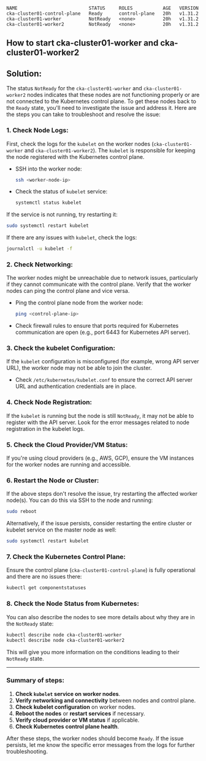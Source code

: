 ```PS C:\Users\Bharat Bhushan\Documents\k8project\Slab.ai\manifest> kubectl get nodes
NAME                          STATUS     ROLES           AGE   VERSION
cka-cluster01-control-plane   Ready      control-plane   20h   v1.31.2
cka-cluster01-worker          NotReady   <none>          20h   v1.31.2
cka-cluster01-worker2         NotReady   <none>          20h   v1.31.2
```
## How to start cka-cluster01-worker and cka-cluster01-worker2

## Solution:
The status `NotReady` for the `cka-cluster01-worker` and `cka-cluster01-worker2` nodes indicates that these nodes are not functioning properly or are not connected to the Kubernetes control plane. To get these nodes back to the `Ready` state, you'll need to investigate the issue and address it.
Here are the steps you can take to troubleshoot and resolve the issue:

### 1. **Check Node Logs**:
   First, check the logs for the `kubelet` on the worker nodes (`cka-cluster01-worker` and `cka-cluster01-worker2`). The `kubelet` is responsible for keeping the node registered with the Kubernetes control plane.

   - SSH into the worker node:
     ```bash
     ssh <worker-node-ip>
     ```
   
   - Check the status of `kubelet` service:
     ```bash
     systemctl status kubelet
     ```

   If the service is not running, try restarting it:
   ```bash
   sudo systemctl restart kubelet
   ```

   If there are any issues with `kubelet`, check the logs:
   ```bash
   journalctl -u kubelet -f
   ```

### 2. **Check Networking**:
   The worker nodes might be unreachable due to network issues, particularly if they cannot communicate with the control plane. Verify that the worker nodes can ping the control plane and vice versa.

   - Ping the control plane node from the worker node:
     ```bash
     ping <control-plane-ip>
     ```
   
   - Check firewall rules to ensure that ports required for Kubernetes communication are open (e.g., port 6443 for Kubernetes API server).

### 3. **Check the kubelet Configuration**:
   If the `kubelet` configuration is misconfigured (for example, wrong API server URL), the worker node may not be able to join the cluster.

   - Check `/etc/kubernetes/kubelet.conf` to ensure the correct API server URL and authentication credentials are in place.
   
### 4. **Check Node Registration**:
   If the `kubelet` is running but the node is still `NotReady`, it may not be able to register with the API server. Look for the error messages related to node registration in the kubelet logs.

### 5. **Check the Cloud Provider/VM Status**:
   If you're using cloud providers (e.g., AWS, GCP), ensure the VM instances for the worker nodes are running and accessible.

### 6. **Restart the Node or Cluster**:
   If the above steps don't resolve the issue, try restarting the affected worker node(s). You can do this via SSH to the node and running:
   ```bash
   sudo reboot
   ```

   Alternatively, if the issue persists, consider restarting the entire cluster or kubelet service on the master node as well:
   ```bash
   sudo systemctl restart kubelet
   ```

### 7. **Check the Kubernetes Control Plane**:
   Ensure the control plane (`cka-cluster01-control-plane`) is fully operational and there are no issues there:
   ```bash
   kubectl get componentstatuses
   ```

### 8. **Check the Node Status from Kubernetes**:
   You can also describe the nodes to see more details about why they are in the `NotReady` state:
   ```bash
   kubectl describe node cka-cluster01-worker
   kubectl describe node cka-cluster01-worker2
   ```

This will give you more information on the conditions leading to their `NotReady` state.

---

### Summary of steps:
1. **Check `kubelet` service on worker nodes**.
2. **Verify networking and connectivity** between nodes and control plane.
3. **Check kubelet configuration** on worker nodes.
4. **Reboot the nodes** or **restart services** if necessary.
5. **Verify cloud provider or VM status** if applicable.
6. **Check Kubernetes control plane health**.

After these steps, the worker nodes should become `Ready`. If the issue persists, let me know the specific error messages from the logs for further troubleshooting.
